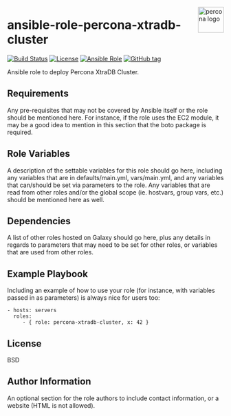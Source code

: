 <p><img src="https://cdn.worldvectorlogo.com/logos/percona.svg" alt="percona logo" title="percona" align="right" height="60" /></p>

ansible-role-percona-xtradb-cluster
===================================

[![Build Status](https://travis-ci.org/bborysenko/ansible-role-percona-xtradb-cluster.svg?branch=master)](https://travis-ci.org/bborysenko/ansible-role-percona-xtradb-cluster)
[![License](https://img.shields.io/badge/license-MIT%20License-brightgreen.svg)](https://opensource.org/licenses/MIT)
[![Ansible Role](https://img.shields.io/badge/ansible%20role-bborysenko.percona--xtradb--cluster-blue.svg)](https://galaxy.ansible.com/bborysenko/percona-xtradb-cluster/)
[![GitHub tag](https://img.shields.io/github/tag/bborysenko/ansible-role-percona-xtradb-cluster.svg)](https://github.com/bborysenko/ansible-role-percona-xtradb-cluster/tags)

Ansible role to deploy Percona XtraDB Cluster.

Requirements
------------

Any pre-requisites that may not be covered by Ansible itself or the role should
be mentioned here. For instance, if the role uses the EC2 module, it may be a
good idea to mention in this section that the boto package is required.

Role Variables
--------------

A description of the settable variables for this role should go here, including
any variables that are in defaults/main.yml, vars/main.yml, and any variables
that can/should be set via parameters to the role. Any variables that are read
from other roles and/or the global scope (ie. hostvars, group vars, etc.) should
be mentioned here as well.

Dependencies
------------

A list of other roles hosted on Galaxy should go here, plus any details in
regards to parameters that may need to be set for other roles, or variables that
are used from other roles.

Example Playbook
----------------

Including an example of how to use your role (for instance, with variables
passed in as parameters) is always nice for users too:

    - hosts: servers
      roles:
         - { role: percona-xtradb-cluster, x: 42 }

License
-------

BSD

Author Information
------------------

An optional section for the role authors to include contact information, or a
website (HTML is not allowed).
